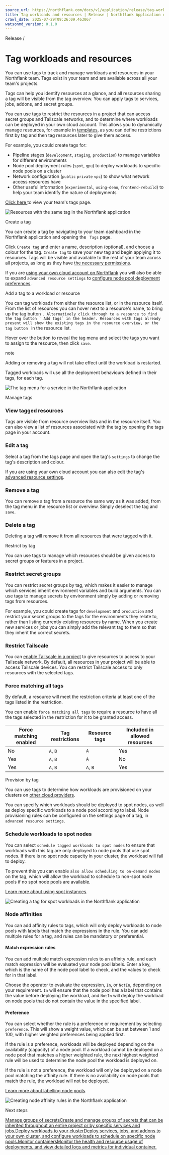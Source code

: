 ```yaml
---
source_url: https://northflank.com/docs/v1/application/release/tag-workloads-and-resources
title: Tag workloads and resources | Release | Northflank Application docs
crawl_date: 2025-07-29T09:26:09.463067
watsonmd_version: 0.1.0
---
```


Release / 

# Tag workloads and resources

You can use tags to track and manage workloads and resources in your Northflank team. Tags exist in your team and are available across all your team's projects.

Tags can help you identify resources at a glance, and all resources sharing a tag will be visible from the tag overview. You can apply tags to services, jobs, addons, and secret groups.

You can use tags to restrict the resources in a project that can access secret groups and Tailscale networks, and to determine where workloads can be deployed in your own cloud account. This allows you to dynamically manage resources, for example in [templates](../infrastructure-as-code/infrastructure-as-code), as you can define restrictions first by tag and then tag resources later to give them access.

For example, you could create tags for:

  * Pipeline stages (`development`, `staging`, `production`) to manage variables for different environments
  * Node pool deployment rules (`spot`, `gpu`) to deploy workloads to specific node pools on a cluster
  * Network configuration (`public` `private` `vpc`) to show what network access resources have
  * Other useful information (`experimental`, `using-deno`, `frontend-rebuild`) to help your team identify the nature of deployments



[Click here ](https://app.northflank.com/s/account/tags) to view your team's tags page.

![Resources with the same tag in the Northflank application](https://assets.northflank.com/documentation/v1/application/release/tag-workloads-and-resources/tagged-resources-list.png)

Create a tag

You can create a tag by navigating to your team dashboard in the Northflank application and opening the ` Tags` page.

Click `Create tag` and enter a name, description (optional), and choose a colour for the tag. `Create tag` to save your new tag and begin applying it to resources. Tags will be visible and available to the rest of your team across all projects, as long as they have [the necessary permissions](../secure/use-role-based-access-control).

If you are [using your own cloud account on Northflank](../bring-your-own-cloud/use-other-cloud-providers-with-northflank) you will also be able to expand `advanced resource settings` to [configure node pool deployment preferences](../bring-your-own-cloud/deploy-workloads-to-your-cluster#deploy-workloads-to-specific-node-pools).

Add a tag to a workload or resource

You can tag workloads from either the resource list, or in the resource itself. From the list of resources you can hover next to a resource's name, to bring up the tag button ``. Alternatively click through to a resource to find the tag button ` Add tags` in the header. Resources with tags already present will show the existing tags in the resource overview, or the tag button `` in the resource list.

Hover over the button to reveal the tag menu and select the tags you want to assign to the resource, then click `save`.

note

Adding or removing a tag will not take effect until the workload is restarted.

Tagged workloads will use all the deployment behaviours defined in their tags, for each tag.

![The tag menu for a service in the Northflank application](https://assets.northflank.com/documentation/v1/application/release/tag-workloads-and-resources/edit-tags-menu.png)

Manage tags

### View tagged resources

Tags are visible from resource overview lists and in the resource itself. You can also view a list of resources associated with the tag by opening the tags page in your account.

### Edit a tag

Select a tag from the tags page and open the tag's `settings` to change the tag's description and colour.

If you are using your own cloud account you can also edit the tag's [advanced resource settings](../bring-your-own-cloud/deploy-workloads-to-your-cluster#deploy-workloads-to-specific-node-pools).

### Remove a tag

You can remove a tag from a resource the same way as it was added, from the tag menu in the resource list or overview. Simply deselect the tag and `save`.

### Delete a tag

Deleting a tag will remove it from all resources that were tagged with it.

Restrict by tag

You can use tags to manage which resources should be given access to secret groups or features in a project.

### Restrict secret groups

You can restrict secret groups by tag, which makes it easier to manage which services inherit environment variables and build arguments. You can use tags to manage secrets by environment simply by adding or removing tags from resources.

For example, you could create tags for `development` and `production` and restrict your secret groups to the tags for the environments they relate to, rather than listing currently existing resources by name. When you create new services or jobs you can simply add the relevant tag to them so that they inherit the correct secrets.

### Restrict Tailscale

You can [enable Tailscale in a project](../network/use-tailscale) to give resources to access to your Tailscale network. By default, all resources in your project will be able to access Tailscale devices. You can restrict Tailscale access to only resources with the selected tags.

### Force matching all tags

By default, a resource will meet the restriction criteria at least one of the tags listed in the restriction.

You can enable `force matching all tags` to require a resource to have all the tags selected in the restriction for it to be granted access.

Force matching enabled| Tag restrictions| Resource tags| Included in allowed resources  
---|---|---|---  
No| `A`, `B`| `A`| Yes  
Yes| `A`, `B`| `A`| No  
Yes| `A`, `B`| `A`, `B`| Yes  
  
Provision by tag

You can use tags to determine how workloads are provisioned on your clusters on [other cloud providers](../bring-your-own-cloud/use-other-cloud-providers-with-northflank).

You can specify which workloads should be deployed to spot nodes, as well as deploy specific workloads to a node pool according to label. Node provisioning rules can be configured on the settings page of a tag, in `advanced resource settings`.

### Schedule workloads to spot nodes

You can select `schedule tagged workloads to spot nodes` to ensure that workloads with this tag are only deployed to node pools that use spot nodes. If there is no spot node capacity in your cluster, the workload will fail to deploy.

To prevent this you can enable `also allow scheduling to on-demand nodes` on the tag, which will allow the workload to schedule to non-spot node pools if no spot node pools are available.

[Learn more about using spot instances](../bring-your-own-cloud/deploy-workloads-to-your-cluster#use-spot-instances).

![Creating a tag for spot workloads in the Northflank application](https://assets.northflank.com/documentation/v1/application/bring-your-own-cloud/deploy-your-workloads-to-specific-node-pools/spot-tag-settings.png)

### Node affinities

You can add affinity rules to tags, which will only deploy workloads to node pools with labels that match the expressions in the rule. You can add multiple rules for a tag, and rules can be mandatory or preferential.

#### Match expression rules

You can add multiple match expression rules to an affinity rule, and each match expression will be evaluated your node pool labels. Enter a key, which is the name of the node pool label to check, and the values to check for in that label.

Choose the operator to evaluate the expression, `In`, or `NotIn`, depending on your requirement. `In` will ensure that the node pool has a label that contains the value before deploying the workload, and `NotIn` will deploy the workload on node pools that do not contain the value in the specified label.

#### Preference

You can select whether the rule is a preference or requirement by selecting `preference`. This will show a weight value, which can be set between 1 and 100, with higher weighted preferences being applied first.

If the rule is a preference, workloads will be deployed depending on the availability (capacity) of a node pool. If a workload cannot be deployed on a node pool that matches a higher weighted rule, the next highest weighted rule will be used to determine the node pool the workload is deployed on.

If the rule is not a preference, the workload will only be deployed on a node pool matching the affinity rule. If there is no availability on node pools that match the rule, the workload will not be deployed.

[Learn more about labelling node pools](../bring-your-own-cloud/deploy-workloads-to-your-cluster#use-spot-instances).

![Creating node affinity rules in the Northflank application](https://assets.northflank.com/documentation/v1/application/bring-your-own-cloud/deploy-your-workloads-to-specific-node-pools/node-affinity-rules.png)

Next steps

[Manage groups of secretsCreate and manage groups of secrets that can be inherited throughout an entire project or by specific services and jobs.](/docs/v1/application/secure/manage-secret-groups)[Deploy workloads to your clusterDeploy services, jobs, and addons to your own cluster, and configure workloads to schedule on specific node pools.](/docs/v1/application/bring-your-own-cloud/deploy-workloads-to-your-cluster)[Monitor containersMonitor the health and resource usage of deployments, and view detailed logs and metrics for individual container.](/docs/v1/application/observe/monitor-containers)